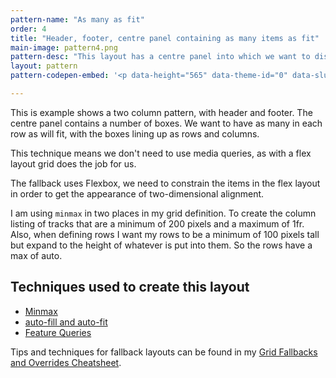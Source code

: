 ```yaml
---
pattern-name: "As many as fit"
order: 4
title: "Header, footer, centre panel containing as many items as fit"
main-image: pattern4.png
pattern-desc: "This layout has a centre panel into which we want to display as many boxes as will fit before moving to the next row."
layout: pattern
pattern-codepen-embed: '<p data-height="565" data-theme-id="0" data-slug-hash="zwPEoX" data-default-tab="result" data-user="rachelandrew" data-embed-version="2" data-pen-title="Header, as many as will fit, footer" class="codepen">See the Pen <a href="http://codepen.io/rachelandrew/pen/zwPEoX/">Header, as many as will fit, footer</a> by rachelandrew (<a href="http://codepen.io/rachelandrew">@rachelandrew</a>) on <a href="http://codepen.io">CodePen</a>.</p>'

---
```


This is example shows a two column pattern, with header and footer. The centre panel contains a number of boxes. We want to have as many in each row as will fit, with the boxes lining up as rows and columns. 

This technique means we don't need to use media queries, as with a flex layout grid does the job for us.

The fallback uses Flexbox, we need to constrain the items in the flex layout in order to get the appearance of two-dimensional alignment.

I am using `minmax` in two places in my grid definition. To create the column listing of tracks that are a minimum of 200 pixels and a maximum of 1fr. Also, when defining rows I want my rows to be a minimum of 100 pixels tall but expand to the height of whatever is put into them. So the rows have a max of auto.

## Techniques used to create this layout

- [Minmax](/video/series-minmax/)
- [auto-fill and auto-fit](/video/series-auto-fill-auto-fit/)
- [Feature Queries](/video/feature-queries/)

Tips and techniques for fallback layouts can be found in my [Grid Fallbacks and Overrides Cheatsheet](https://rachelandrew.co.uk/css/cheatsheets/box-alignment).